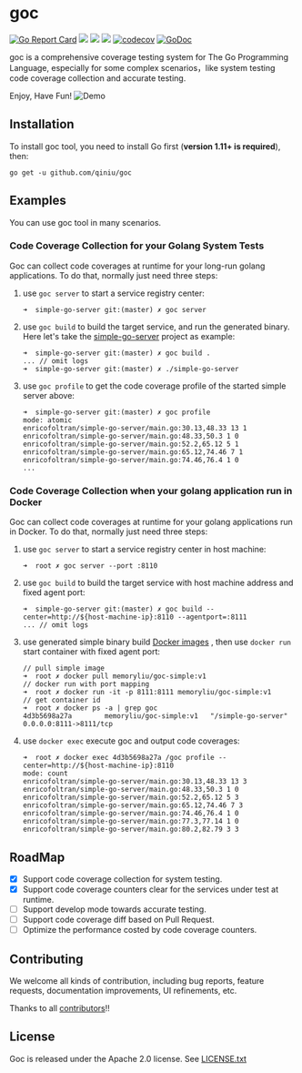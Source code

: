 # goc
[![Go Report Card](https://goreportcard.com/badge/github.com/qiniu/goc)](https://goreportcard.com/report/github.com/qiniu/goc)
![](https://github.com/qiniu/goc/workflows/ut-check/badge.svg)
![](https://github.com/qiniu/goc/workflows/style-check/badge.svg)
![](https://github.com/qiniu/goc/workflows/e2e%20test/badge.svg)
[![codecov](https://codecov.io/gh/qiniu/goc/branch/master/graph/badge.svg)](https://codecov.io/gh/qiniu/goc)
[![GoDoc](https://godoc.org/github.com/qiniu/goc?status.svg)](https://godoc.org/github.com/qiniu/goc)

goc is a comprehensive coverage testing system for The Go Programming Language, especially for some complex scenarios，like system testing code coverage collection and
accurate testing.

Enjoy, Have Fun!
![Demo](docs/images/intro.gif)

## Installation
To install goc tool, you need to install Go first (**version 1.11+ is required**), then:

```go get -u github.com/qiniu/goc```

## Examples
You can use goc tool in many scenarios.

### Code Coverage Collection for your Golang System Tests
Goc can collect code coverages at runtime for your long-run golang applications. To do that, normally just need three steps:

1. use `goc server` to start a service registry center:
    ```
    ➜  simple-go-server git:(master) ✗ goc server 
    ```
2. use `goc build` to build the target service, and run the generated binary. Here let's take the [simple-go-server](https://github.com/CarlJi/simple-go-server) project as example:
    ```
    ➜  simple-go-server git:(master) ✗ goc build .
    ... // omit logs
    ➜  simple-go-server git:(master) ✗ ./simple-go-server  
    ```
3. use `goc profile` to get the code coverage profile of the started simple server above:
    ```
    ➜  simple-go-server git:(master) ✗ goc profile
    mode: atomic
    enricofoltran/simple-go-server/main.go:30.13,48.33 13 1
    enricofoltran/simple-go-server/main.go:48.33,50.3 1 0
    enricofoltran/simple-go-server/main.go:52.2,65.12 5 1
    enricofoltran/simple-go-server/main.go:65.12,74.46 7 1
    enricofoltran/simple-go-server/main.go:74.46,76.4 1 0
    ...   
    ```
### Code Coverage Collection when your golang application run in Docker
Goc can collect code coverages at runtime for your golang applications run in Docker. To do that, normally just need three steps:
1. use `goc server` to start a service registry center in host machine:
    ```
    ➜  root ✗ goc server --port :8110 
    ```
2. use `goc build` to build the target service with host machine address and fixed agent port:
    ```
    ➜  simple-go-server git:(master) ✗ goc build --center=http://${host-machine-ip}:8110 --agentport=:8111
    ... // omit logs
    ```   
3. use generated simple binary build [Docker images](https://hub.docker.com/repository/docker/memoryliu/goc-simple) , then use `docker run` start container with fixed agent port:
    ```
    // pull simple image
    ➜  root ✗ docker pull memoryliu/goc-simple:v1
   // docker run with port mapping
    ➜  root ✗ docker run -it -p 8111:8111 memoryliu/goc-simple:v1
   // get container id
    ➜  root ✗ docker ps -a | grep goc
    4d3b5698a27a        memoryliu/goc-simple:v1   "/simple-go-server"    0.0.0.0:8111->8111/tcp 
    ```

4. use `docker exec` execute goc and output code coverages:
    ```
    ➜  root ✗ docker exec 4d3b5698a27a /goc profile --center=http://${host-machine-ip}:8110
    mode: count
    enricofoltran/simple-go-server/main.go:30.13,48.33 13 3
    enricofoltran/simple-go-server/main.go:48.33,50.3 1 0
    enricofoltran/simple-go-server/main.go:52.2,65.12 5 3
    enricofoltran/simple-go-server/main.go:65.12,74.46 7 3
    enricofoltran/simple-go-server/main.go:74.46,76.4 1 0
    enricofoltran/simple-go-server/main.go:77.3,77.14 1 0
    enricofoltran/simple-go-server/main.go:80.2,82.79 3 3
    ```


## RoadMap
- [x] Support code coverage collection for system testing.
- [x] Support code coverage counters clear for the services under test at runtime.
- [ ] Support develop mode towards accurate testing.
- [ ] Support code coverage diff based on Pull Request.
- [ ] Optimize the performance costed by code coverage counters.

## Contributing
We welcome all kinds of contribution, including bug reports, feature requests, documentation improvements, UI refinements, etc.

Thanks to all [contributors](https://github.com/qiniu/goc/graphs/contributors)!!

## License
Goc is released under the Apache 2.0 license. See [LICENSE.txt](https://github.com/qiniu/goc/blob/master/LICENSE)
